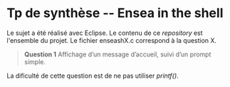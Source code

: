 # Tp de synthèse -- Ensea in the shell

Le sujet a été réalisé avec Eclipse. Le contenu de ce *repository* est l'ensemble du projet.
Le fichier enseashX.c correspond à la question X.

>**Question 1** Affichage d’un message d’accueil, suivi d’un prompt simple.

La dificulté de cette question est de ne pas utiliser *printf()*.
